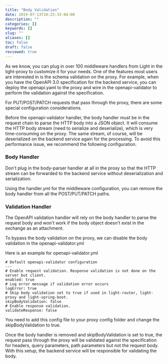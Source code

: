 ```yaml
---
title: "Body Validation"
date: 2019-07-13T10:25:33-04:00
description: ""
categories: []
keywords: []
slug: ""
aliases: []
toc: false
draft: false
reviewed: true
---
```


As we know, you can plug in over 100 middleware handlers from Light in the light-proxy to customize it for your needs. One of the features most users are interested in is the schema validation on the proxy. For example, when you have the OpenAPI 3.0 specification for the backend service, you can deploy the openapi.yaml to the proxy and wire in the openapi-validator to perform the validation against the specification. 

For PUT/POST/PATCH requests that pass through the proxy, there are some special configuration considerations. 

Before the openapi-validator handler, the body handler must be in the request chain to parse the HTTP body into a JSON object. It will consume the HTTP body stream (need to serialize and deserialize), which is very time-consuming on the proxy. The same stream, of course, will be deserialized on the backend service again for the processing. To avoid this performance issue, we recommend the following configuration. 


### Body Handler

Don't plug in the body-parser handler at all in the proxy so that the HTTP stream can be forwarded to the backend service without deserialization and serialization. 

Using the handler.yml for the middleware configuration, you can remove the body handler from all the POST/PUT/PATCH paths. 

### Validation Handler

The OpenAPI validation handler will rely on the body handler to parse the request body and won't work if the body object doesn't exist in the exchange as an attachment. 

To bypass the body validation on the proxy, we can disable the body validation in the openapi-validator.yml

Here is an example for openapi-validator.yml

```
# Default openapi-validator configuration
---
# Enable request validation. Response validation is not done on the server but client.
enabled: true
# Log error message if validation error occurs
logError: true
# Skip body validation set to true if used in light-router, light-proxy and light-spring-boot.
skipBodyValidation: false
# Enable response validation.
validateResponse: false
```

You need to add this config file to your proxy config folder and change the skipBodyValidation to true. 

Once the body handler is removed and skipBodyValidation is set to true, the request pass through the proxy will be validated against the specification for headers, query parameters, path parameters but not the request body. With this setup, the backend service will be responsible for validating the body. 
